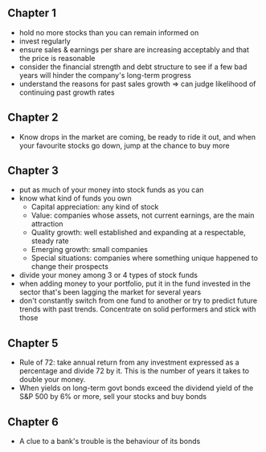 ## Chapter 1
- hold no more stocks than you can remain informed on
- invest regularly
- ensure sales & earnings per share are increasing acceptably and that the price is reasonable
- consider the financial strength and debt structure to see if a few bad years will hinder the company's long-term progress
- understand the reasons for past sales growth => can judge likelihood of continuing past growth rates

## Chapter 2
- Know drops in the market are coming, be ready to ride it out, and when your favourite stocks go down, jump at the chance to buy more

## Chapter 3
- put as much of your money into stock funds as you can
- know what kind of funds you own
	- Capital appreciation: any kind of stock
	- Value: companies whose assets, not current earnings, are the main attraction
	- Quality growth: well established and expanding at a respectable, steady rate
	- Emerging growth: small companies
	- Special situations: companies where something unique happened to change their prospects
- divide your money among 3 or 4 types of stock funds
- when adding money to your portfolio, put it in the fund invested in the sector that's been lagging the market for several years
- don't constantly switch from one fund to another or try to predict future trends with past trends. Concentrate on solid performers and stick with those

## Chapter 5
- Rule of 72: take annual return from any investment expressed as a percentage and divide 72 by it. This is the number of years it takes to double your money.
- When yields on long-term govt bonds exceed the dividend yield of the S&P 500 by 6% or more, sell your stocks and buy bonds

## Chapter 6
- A clue to a bank's trouble is the behaviour of its bonds